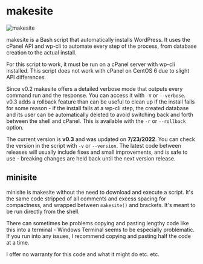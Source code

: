 # makesite
![makesite](https://user-images.githubusercontent.com/86271004/180330635-4c7f7994-ca33-413e-a33a-ea09ab2753d7.png)

makesite is a Bash script that automatically installs WordPress. It uses the cPanel API and wp-cli to automate every step of the process, from database creation to the actual install.

For this script to work, it must be run on a cPanel server with wp-cli installed. This script does not work with cPanel on CentOS 6 due to slight API differences.

Since v0.2 makesite offers a detailed verbose mode that outputs every command run and the response. You can access it with `-V` or `--verbose`. v0.3 adds a rollback feature than can be useful to clean up if the install fails for some reason - if the install fails at a wp-cli step, the created database and its user can be automatically deleted to avoid switching back and forth between the shell and cPanel. This is available with the `-r` or `--rollback` option.

The current version is **v0.3** and was updated on **7/23/2022**. You can check the version in the script with `-v` or `--version`. The latest code between releases will usually include fixes and small improvements, and is safe to use - breaking changes are held back until the next version release.

## minisite
minisite is makesite without the need to download and execute a script. It's the same code stripped of all comments and excess spacing for compactness, and wrapped between `makesite()` and brackets. It's meant to be run directly from the shell.

There can sometimes be problems copying and pasting lengthy code like this into a terminal - Windows Terminal seems to be especially problematic. If you run into any issues, I recommend copying and pasting half the code at a time.

I offer no warranty for this code and what it might do etc. etc.
